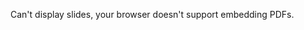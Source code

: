 <object data="https://2022.midl.io/assets/logos/booklet_online_lowres_compressed.pdf"
     width="500" height="720" class="embedded-pdf">
  Can't display slides, your browser doesn't support embedding PDFs.
</object>